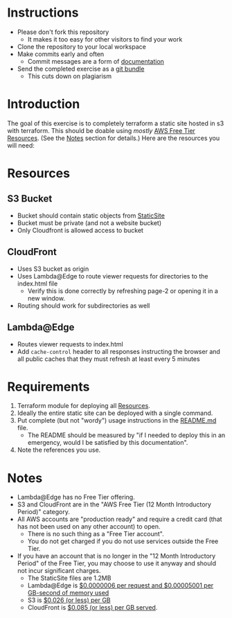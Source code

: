 # Instructions
- Please don't fork this repository
    - It makes it too easy for other visitors to find your work
- Clone the repository to your local workspace
- Make commits early and often
    - Commit messages are a form of [documentation][documentation]
- Send the completed exercise as a [git bundle][gitbundle]
    - This cuts down on plagiarism

# Introduction
The goal of this exercise is to completely terraform a static site hosted in s3 with terraform. This should be doable using *mostly* [AWS Free Tier Resources][free]. (See the [Notes](#notes) section for details.) Here are the resources you will need:

# Resources
## S3 Bucket
- Bucket should contain static objects from [StaticSite][staticsite]
- Bucket must be private (and not a website bucket)
- Only Cloudfront is allowed access to bucket
## CloudFront
- Uses S3 bucket as origin
- Uses Lambda@Edge to route viewer requests for directories to the index.html file
    - Verify this is done correctly by refreshing page-2 or opening it in a new window.
- Routing should work for subdirectories as well
## Lambda@Edge
- Routes viewer requests to index.html
- Add `cache-control` header to all responses instructing the browser and all public caches that they must refresh at least every 5 minutes

# Requirements
1. Terraform module for deploying all [Resources](#resources).
2. Ideally the entire static site can be deployed with a single command.
3. Put complete (but not "wordy") usage instructions in the [README.md][readme] file.
    - The README should be measured by "if I needed to deploy this in an emergency, would I be satisfied by this documentation".
4. Note the references you use.

# Notes
- Lambda@Edge has no Free Tier offering.
- S3 and CloudFront are in the "AWS Free Tier (12 Month Introductory Period)" category.
- All AWS accounts are "production ready" and require a credit card (that has not been used on any other account) to open.
    - There is no such thing as a "Free Tier account".
    - You do not get charged if you do not use services outside the Free Tier.
- If you have an account that is no longer in the "12 Month Introductory Period" of the Free Tier, you may choose to use it anyway and should not incur significant charges.
    - The StaticSite files are 1.2MB
    - Lambda@Edge is [$0.0000006 per request and $0.00005001 per GB-second of memory used][lambda]
    - S3 is [$0.026 (or less) per GB][s3]
    - CloudFront is [$0.085 (or less) per GB served][cloudfront].

[free]: https://aws.amazon.com/free/
[lambda]: https://aws.amazon.com/lambda/pricing/#Lambda.40Edge_pricing_details
[s3]: https://aws.amazon.com/s3/pricing/#Lambda.40Edge_pricing_details
[cloudfront]: https://aws.amazon.com/cloudfront/pricing/#On-demand_Pricing
[staticsite]: ./StaticSite
[readme]: ./README.md
[documentation]: https://www.azquotes.com/quote/1463174
[gitbundle]: https://git-scm.com/book/en/v2/Git-Tools-Bundling
